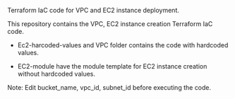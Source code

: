 Terraform IaC code for VPC and EC2 instance deployment.

This repository contains the VPC, EC2 instance creation Terraform IaC code.

- Ec2-harcoded-values and VPC folder contains the code with hardcoded values.

- EC2-module have the module template for EC2 instance creation without hardcoded values.

Note: Edit bucket_name, vpc_id, subnet_id before executing the code.

